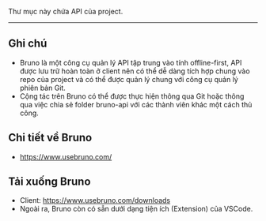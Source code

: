 Thư mục này chứa API của project.

---

## Ghi chú
- Bruno là một công cụ quản lý API tập trung vào tính offline-first, API được lưu trữ hoàn toàn ở client nên có thể dễ dàng tích hợp chung vào repo của project và có thể được quản lý chung với công cụ quản lý phiên bản Git.
- Cộng tác trên Bruno có thể được thực hiện thông qua Git hoặc thông qua việc chia sẻ folder bruno-api với các thành viên khác một cách thủ công.

## Chi tiết về Bruno
- https://www.usebruno.com/

## Tải xuống Bruno
- Client: https://www.usebruno.com/downloads
- Ngoài ra, Bruno còn có sẵn dưới dạng tiện ích (Extension) của VSCode.